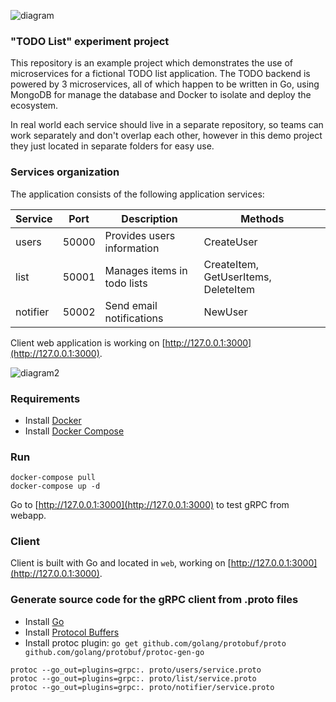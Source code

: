![diagram](https://github.com/wizelineacademy/GoWorkshop/raw/master/diagram.png)

### "TODO List" experiment project

This repository is an example project which demonstrates the use of microservices for a fictional TODO list application. The TODO backend is powered by 3 microservices, all of which happen to be written in Go, using MongoDB for manage the database and Docker to isolate and deploy the ecosystem.

In real world each service should live in a separate repository, so teams can work separately and don't overlap each other, however in this demo project they just located in separate folders for easy use.

### Services organization

The application consists of the following application services:

| Service  | Port  | Description                   | Methods                              |
|----------|-------|-------------------------------|--------------------------------------|
| users    | 50000 | Provides users information    | CreateUser                           |
| list     | 50001 | Manages items in todo lists   | CreateItem, GetUserItems, DeleteItem |
| notifier | 50002 | Send email notifications      | NewUser                              |

Client web application is working on [http://127.0.0.1:3000](http://127.0.0.1:3000).

![diagram2](https://github.com/wizelineacademy/GoWorkshop/raw/master/diagram2.png)

### Requirements

 - Install [Docker](https://www.docker.com/get-docker)
 - Install [Docker Compose](https://docs.docker.com/compose/install)

### Run

```
docker-compose pull
docker-compose up -d
```

Go to [http://127.0.0.1:3000](http://127.0.0.1:3000) to test gRPC from webapp.

### Client

Client is built with Go and located in `web`, working on [http://127.0.0.1:3000](http://127.0.0.1:3000).

### Generate source code for the gRPC client from .proto files

 - Install [Go](https://golang.org/dl/)
 - Install [Protocol Buffers](https://github.com/google/protobuf/releases)
 - Install protoc plugin: `go get github.com/golang/protobuf/proto github.com/golang/protobuf/protoc-gen-go`

```
protoc --go_out=plugins=grpc:. proto/users/service.proto
protoc --go_out=plugins=grpc:. proto/list/service.proto
protoc --go_out=plugins=grpc:. proto/notifier/service.proto
```
